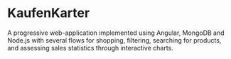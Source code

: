# KaufenKarter
A progressive web-application implemented using Angular, MongoDB and Node.js with several flows for  shopping, filtering, searching for products, and assessing sales statistics through interactive charts.
